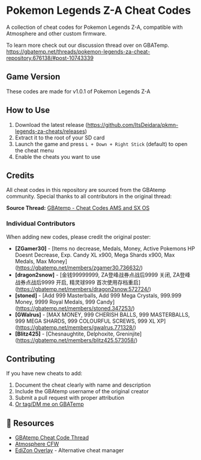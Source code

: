 # Pokemon Legends Z-A Cheat Codes

A collection of cheat codes for Pokemon Legends Z-A, compatible with Atmosphere and other custom firmware.

To learn more check out our discussion thread over on GBATemp. https://gbatemp.net/threads/pokemon-legends-za-cheat-repository.676138/#post-10743339

## Game Version
These codes are made for v1.0.1 of Pokemon Legends Z-A

## How to Use

1. Download the latest release (https://github.com/ItsDeidara/pkmn-legends-za-cheats/releases)
2. Extract it to the root of your SD card
3. Launch the game and press `L + Down + Right Stick` (default) to open the cheat menu
4. Enable the cheats you want to use


## Credits

All cheat codes in this repository are sourced from the GBAtemp community. Special thanks to all contributors in the original thread:

**Source Thread:** [GBAtemp - Cheat Codes AMS and SX OS](https://gbatemp.net/threads/cheat-codes-ams-and-sx-os-add-and-request.520293/)

### Individual Contributors

When adding new codes, please credit the original poster:
- **[ZGamer30]** - [Items no decrease, Medals, Money, Active Pokemons HP Doesnt Decrease, Exp. Candy XL x900, Mega Shards x900, Max Medals, Max Money] (https://gbatemp.net/members/zgamer30.736632/)
- **[dragon2snow]** - [金钱99999999, ZA登峰战券点战后9999 关闭, ZA登峰战券点战后9999 开启, 精灵球999 首次使用存档重启] (https://gbatemp.net/members/dragon2snow.572724/)
- **[stoned]** - [Add 999 Masterballs, Add 999 Mega Crystals, 999.999 Money, 9999 Royal Medals, 999 Candy] (https://gbatemp.net/members/stoned.347253/)
- **[GWalrus]** - [MAX MONEY, 999 CHERISH BALLS, 999 MASTERBALLS, 999 MEGA SHARDS, 999 COLOURFUL SCREWS, 999 XL XP] (https://gbatemp.net/members/gwalrus.771328/)
- **[Blitz425]** - [Chesnaughtite, Delphoxite, Greninjite] (https://gbatemp.net/members/blitz425.573058/)
## Contributing

If you have new cheats to add:
1. Document the cheat clearly with name and description
2. Include the GBAtemp username of the original creator
3. Submit a pull request with proper attribution
4. [Or tag/DM me on GBATemp](https://gbatemp.net/members/thestonedmodder.625684/)

## 📖 Resources

- [GBAtemp Cheat Code Thread](https://gbatemp.net/threads/cheat-codes-ams-and-sx-os-add-and-request.520293/)
- [Atmosphere CFW](https://github.com/Atmosphere-NX/Atmosphere)
- [EdiZon Overlay](https://github.com/WerWolv/EdiZon) - Alternative cheat manager
